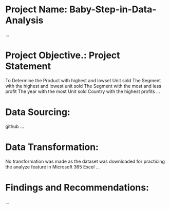 # Project Name: Baby-Step-in-Data-Analysis

...
# Project Objective.: Project Statement
To Determine the Product with highest and lowset Unit sold
The Segment with the highest and lowest unit sold
The Segment with the most and less profit
The year with the most Unit sold
Country with the highest profits
...
# Data Sourcing:
github
...
# Data Transformation:
No transformation was made as the dataset was downloaded for practicing the analyze feature in Microsoft 365 Excel
...
# Findings and Recommendations: 

...
